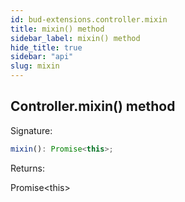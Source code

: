 ```yaml
---
id: bud-extensions.controller.mixin
title: mixin() method
sidebar_label: mixin() method
hide_title: true
sidebar: "api"
slug: mixin
---
```


## Controller.mixin() method

Signature:

```typescript
mixin(): Promise<this>;
```

Returns:

Promise&lt;this&gt;

